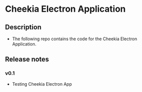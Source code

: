 # Cheekia Electron Application

## Description

- The following repo contains the code for the Cheekia Electron Application.

## Release notes

### v0.1

- Testing Cheekia Electron App
